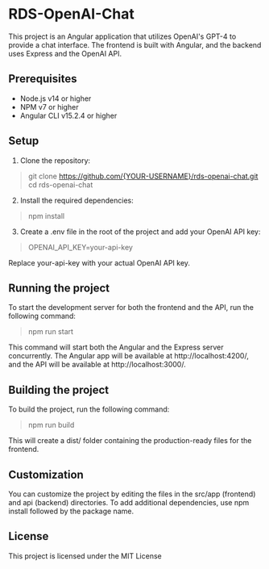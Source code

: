 # RDS-OpenAI-Chat

This project is an Angular application that utilizes OpenAI's GPT-4 to provide a chat interface. The frontend is built with Angular, and the backend uses Express and the OpenAI API.

## Prerequisites

- Node.js v14 or higher
- NPM v7 or higher
- Angular CLI v15.2.4 or higher
    
## Setup

1. Clone the repository:

> git clone https://github.com/{YOUR-USERNAME}/rds-openai-chat.git
> cd rds-openai-chat

2. Install the required dependencies:

> npm install

3. Create a .env file in the root of the project and add your OpenAI API key:    

> OPENAI_API_KEY=your-api-key

Replace your-api-key with your actual OpenAI API key.

## Running the project

To start the development server for both the frontend and the API, run the following command:

> npm run start

This command will start both the Angular and the Express server concurrently. The Angular app will be available at http://localhost:4200/, and the API will be available at http://localhost:3000/.

## Building the project

To build the project, run the following command:

> npm run build

This will create a dist/ folder containing the production-ready files for the frontend.

## Customization

You can customize the project by editing the files in the src/app (frontend) and api (backend) directories. To add additional dependencies, use npm install followed by the package name.

## License

This project is licensed under the MIT License
